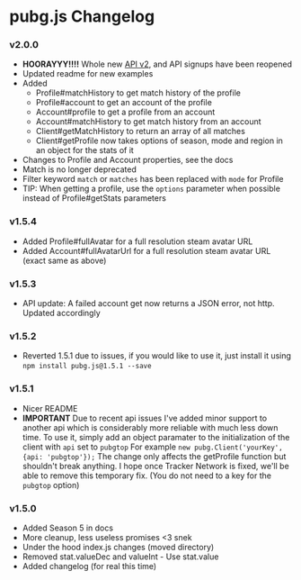 # pubg.js Changelog

### v2.0.0
 - **HOORAYYY!!!!** Whole new [API v2](https://pubgtracker.com/site-api), and API signups have been reopened
 - Updated readme for new examples
 - Added
    - Profile#matchHistory to get match history of the profile
    - Profile#account to get an account of the profile
    - Account#profile to get a profile from an account
    - Account#matchHistory to get match history from an account
    - Client#getMatchHistory to return an array of all matches
    - Client#getProfile now takes options of season, mode and region in an object for the stats of it
 - Changes to Profile and Account properties, see the docs
 - Match is no longer deprecated
 - Filter keyword `match` or `matches` has been replaced with `mode` for Profile
 - TIP: When getting a profile, use the `options` parameter when possible instead of Profile#getStats parameters
 

### v1.5.4
 - Added Profile#fullAvatar for a full resolution steam avatar URL
 - Added Account#fullAvatarUrl for a full resolution steam avatar URL (exact same as above)

### v1.5.3
 - API update: A failed account get now returns a JSON error, not http. Updated accordingly

### v1.5.2
 - Reverted 1.5.1 due to issues, if you would like to use it, just install it using `npm install pubg.js@1.5.1 --save`

### v1.5.1
 - Nicer README
 - **IMPORTANT** Due to recent api issues I've added minor support to another api which is considerably more reliable with much less down time. To use it, simply add an object paramater to the initialization of the client with `api` set to `pubgtop` For example `new pubg.Client('yourKey', {api: 'pubgtop'});` The change only affects the getProfile function but shouldn't break anything. I hope once Tracker Network is fixed, we'll be able to remove this temporary fix. (You do not need to a key for the `pubgtop` option)

### v1.5.0
 - Added Season 5 in docs
 - More cleanup, less useless promises <3 snek
 - Under the hood index.js changes (moved directory)
 - Removed stat.valueDec and valueInt - Use stat.value
 - Added changelog (for real this time)